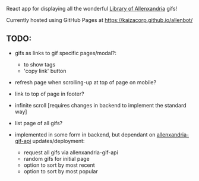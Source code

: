 React app for displaying all the wonderful [Library of Allenxandria](https://www.youtube.com/@TheLibraryofAllenxandria) gifs!

Currently hosted using GitHub Pages at https://kaizacorp.github.io/allenbot/

## TODO:

- gifs as links to gif specific pages/modal?:
    + to show tags
    + 'copy link' button

- refresh page when scrolling-up at top of page on mobile?
- link to top of page in footer?
- infinite scroll [requires changes in backend to implement the standard way]
- list page of all gifs?

- implemented in some form in backend, but dependant on [allenxandria-gif-api](https://github.com/kaizacorp/allenxandria-gif-api/) updates/deployment:

    + request all gifs via allenxandria-gif-api 
    + random gifs for initial page 
    + option to sort by most recent 
    + option to sort by most popular 


